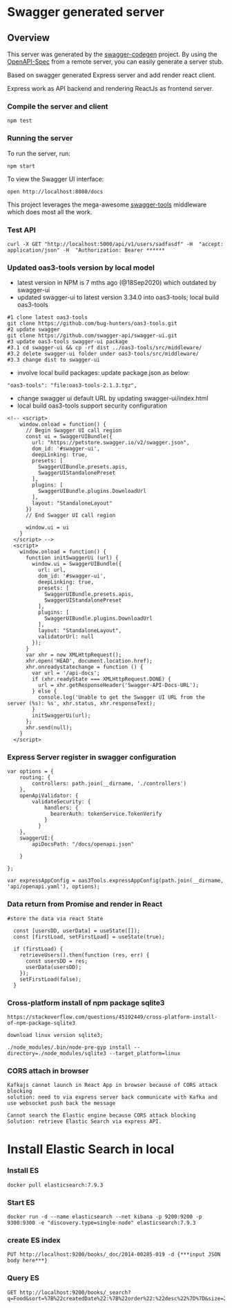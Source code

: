 # Swagger generated server

## Overview
This server was generated by the [swagger-codegen](https://github.com/swagger-api/swagger-codegen) project.  By using the [OpenAPI-Spec](https://github.com/OAI/OpenAPI-Specification) from a remote server, you can easily generate a server stub.

Based on swagger generated Express server and add render react client. 

Express work as API backend and rendering ReactJs as frontend server. 

### Compile the server and client
```
npm test
```

### Running the server
To run the server, run:

```
npm start
```

To view the Swagger UI interface:

```
open http://localhost:8080/docs
```

This project leverages the mega-awesome [swagger-tools](https://github.com/apigee-127/swagger-tools) middleware which does most all the work.


### Test API
```
curl -X GET "http://localhost:5000/api/v1/users/sadfasdf" -H  "accept: application/json" -H  "Authorization: Bearer ******
```

### Updated oas3-tools version by local model
- latest version in NPM is 7 mths ago (@18Sep2020) which outdated by swagger-ui
- updated swagger-ui to latest version 3.34.0 into oas3-tools; local build oas3-tools
```
#1 clone latest oas3-tools
git clone https://github.com/bug-hunters/oas3-tools.git
#2 update swagger
git clone https://github.com/swagger-api/swagger-ui.git
#3 update oas3-tools swagger-ui package
#3.1 cd swagger-ui && cp -rf dist ../oas3-tools/src/middleware/
#3.2 delete swagger-ui folder under oas3-tools/src/middleware/
#3.3 change dist to swagger-ui
```
- involve local build packages: update package.json as below: 
```
"oas3-tools": "file:oas3-tools-2.1.3.tgz",
```

- change swagger ui default URL by updating swagger-ui/index.html
- local build oas3-tools support security configuration
```
<!-- <script>
    window.onload = function() {
      // Begin Swagger UI call region
      const ui = SwaggerUIBundle({
        url: "https://petstore.swagger.io/v2/swagger.json",
        dom_id: '#swagger-ui',
        deepLinking: true,
        presets: [
          SwaggerUIBundle.presets.apis,
          SwaggerUIStandalonePreset
        ],
        plugins: [
          SwaggerUIBundle.plugins.DownloadUrl
        ],
        layout: "StandaloneLayout"
      })
      // End Swagger UI call region

      window.ui = ui
    }
  </script> -->
  <script>
    window.onload = function() {
      function initSwaggerUi (url) {
        window.ui = SwaggerUIBundle({
          url: url,
          dom_id: '#swagger-ui',
          deepLinking: true,
          presets: [
            SwaggerUIBundle.presets.apis,
            SwaggerUIStandalonePreset
          ],
          plugins: [
            SwaggerUIBundle.plugins.DownloadUrl
          ],
          layout: "StandaloneLayout",
          validatorUrl: null
        });
      }
      var xhr = new XMLHttpRequest();
      xhr.open('HEAD', document.location.href);
      xhr.onreadystatechange = function () {
        var url = '/api-docs';
        if (xhr.readyState === XMLHttpRequest.DONE) {
          url = xhr.getResponseHeader('Swagger-API-Docs-URL');
        } else {
          console.log('Unable to get the Swagger UI URL from the server (%s): %s', xhr.status, xhr.responseText);
        }
        initSwaggerUi(url);
      };
      xhr.send(null);
    }
  </script>
```

### Express Server register in swagger configuration
```
var options = {
    routing: {
        controllers: path.join(__dirname, './controllers')
    },
    openApiValidator: {
        validateSecurity: {
            handlers: {
              bearerAuth: tokenService.TokenVerify
            }
          }
    },
    swaggerUI:{
        apiDocsPath: "/docs/openapi.json"
        
    }

};

var expressAppConfig = oas3Tools.expressAppConfig(path.join(__dirname, 'api/openapi.yaml'), options);
```

### Data return from Promise and render in React
```
#store the data via react State

  const [usersDD, userData] = useState([]);
  const [firstLoad, setFirstLoad] = useState(true);

  if (firstLoad) {
    retrieveUsers().then(function (res, err) {
      const usersDD = res;
      userData(usersDD);
    });
    setFirstLoad(false);
  }

```

### Cross-platform install of npm package sqlite3
```
https://stackoverflow.com/questions/45192449/cross-platform-install-of-npm-package-sqlite3

download linux version sqlite3;

./node_modules/.bin/node-pre-gyp install --directory=./node_modules/sqlite3 --target_platform=linux 
```

### CORS attach in browser
```
Kafkajs cannot launch in React App in browser because of CORS attack blocking
solution: need to via express server back communicate with Kafka and use websocket push back the message

Cannot search the Elastic engine because CORS attack blocking
Solution: retrieve Elastic Search via express API.

```

# Install Elastic Search in local

### Install ES
```
docker pull elasticsearch:7.9.3
```

### Start ES
```
docker run -d --name elasticsearch --net kibana -p 9200:9200 -p 9300:9300 -e "discovery.type=single-node" elasticsearch:7.9.3
```

### create ES index
```
PUT http://localhost:9200/books/_doc/2014-00285-019 -d {***input JSON body here***}

```

### Query ES
```
GET http://localhost:9200/books/_search?q=Food&sort=%7B%22createdDate%22:%7B%22order%22:%22desc%22%7D%7D&size=200
```